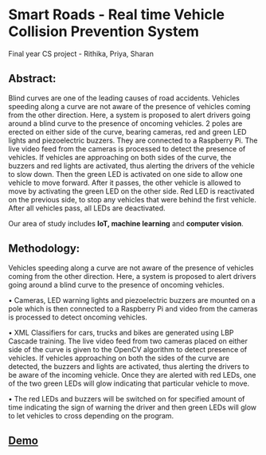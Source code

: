 # Smart Roads - Real time Vehicle Collision Prevention System
Final year CS project - Rithika, Priya, Sharan

## Abstract:

Blind curves are one of the leading causes of road accidents. Vehicles speeding along a curve are not aware of the presence of vehicles 
coming from the other direction. Here, a system is proposed to alert drivers going around a blind curve to the presence of oncoming 
vehicles. 2 poles are erected on either side of the curve, bearing cameras, red and green LED lights and piezoelectric buzzers. They are connected to a Raspberry Pi. The live video feed from the cameras is processed to detect the presence of vehicles. If vehicles are approaching on both sides of the curve, the buzzers and red lights are activated, thus alerting the drivers of the vehicle to slow down. Then the green LED is activated on one side to allow one vehicle to move forward. After it passes, the other vehicle is allowed to move by activating the green LED on the other side. Red LED is reactivated on the previous side, to stop any vehicles that were behind the first vehicle. After all vehicles pass, all LEDs are deactivated.

Our area of study includes **IoT, machine learning** and **computer vision**.

## Methodology:

Vehicles speeding along a curve are not aware of the presence of vehicles coming from the other direction. Here, a system is proposed to alert drivers going around a blind curve to the presence of oncoming vehicles.

• Cameras, LED warning lights and piezoelectric buzzers are mounted on a pole which is then connected to a Raspberry Pi and video from the cameras is processed to detect oncoming vehicles.

• XML Classifiers for cars, trucks and bikes are generated using LBP Cascade training. The live video feed from two cameras placed on either side of the curve is given to the OpenCV algorithm to detect presence of vehicles. If vehicles approaching on both the sides of the curve are detected, the buzzers and lights are activated, thus alerting the drivers to be aware of the incoming vehicle. Once they are alerted with red LEDs, one of the two green LEDs will glow indicating that particular vehicle to move.

• The red LEDs and buzzers will be switched on for specified amount of time indicating the sign of warning the driver and then green LEDs will glow to let vehicles to cross depending on the program.

## [Demo](https://www.youtube.com/watch?v=JA7LK_PBREA) 
